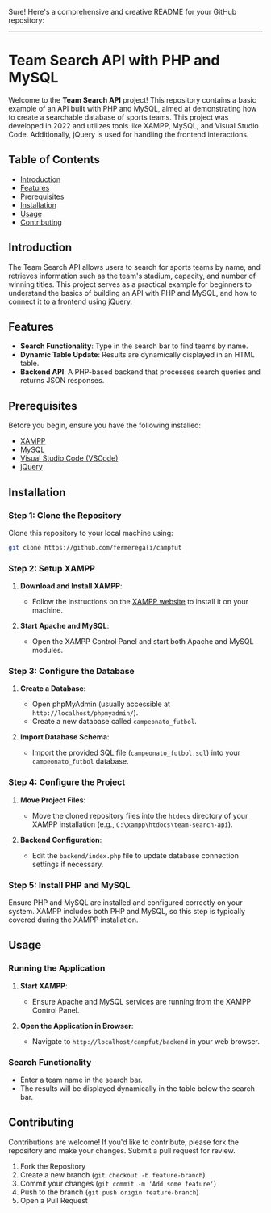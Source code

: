 Sure! Here's a comprehensive and creative README for your GitHub repository:

---

# Team Search API with PHP and MySQL

Welcome to the **Team Search API** project! This repository contains a basic example of an API built with PHP and MySQL,
aimed at demonstrating how to create a searchable database of sports teams. This project was developed in 2022 and utilizes tools like XAMPP, MySQL,
and Visual Studio Code. Additionally, jQuery is used for handling the frontend interactions.

## Table of Contents

- [Introduction](#introduction)
- [Features](#features)
- [Prerequisites](#prerequisites)
- [Installation](#installation)
- [Usage](#usage)
- [Contributing](#contributing)


## Introduction

The Team Search API allows users to search for sports teams by name, and retrieves information such as the team's stadium, capacity, and number of winning titles. This project serves as a practical example for beginners to understand the basics of building an API with PHP and MySQL, and how to connect it to a frontend using jQuery.

## Features

- **Search Functionality**: Type in the search bar to find teams by name.
- **Dynamic Table Update**: Results are dynamically displayed in an HTML table.
- **Backend API**: A PHP-based backend that processes search queries and returns JSON responses.

## Prerequisites

Before you begin, ensure you have the following installed:

- [XAMPP](https://www.apachefriends.org/index.html)
- [MySQL](https://www.mysql.com/)
- [Visual Studio Code (VSCode)](https://code.visualstudio.com/)
- [jQuery](https://jquery.com/)

## Installation

### Step 1: Clone the Repository

Clone this repository to your local machine using:

```bash
git clone https://github.com/fermeregali/campfut
```

### Step 2: Setup XAMPP

1. **Download and Install XAMPP**:
   - Follow the instructions on the [XAMPP website](https://www.apachefriends.org/index.html) to install it on your machine.

2. **Start Apache and MySQL**:
   - Open the XAMPP Control Panel and start both Apache and MySQL modules.

### Step 3: Configure the Database

1. **Create a Database**:
   - Open phpMyAdmin (usually accessible at `http://localhost/phpmyadmin/`).
   - Create a new database called `campeonato_futbol`.

2. **Import Database Schema**:
   - Import the provided SQL file (`campeonato_futbol.sql`) into your `campeonato_futbol` database.

### Step 4: Configure the Project

1. **Move Project Files**:
   - Move the cloned repository files into the `htdocs` directory of your XAMPP installation (e.g., `C:\xampp\htdocs\team-search-api`).

2. **Backend Configuration**:
   - Edit the `backend/index.php` file to update database connection settings if necessary.

### Step 5: Install PHP and MySQL

Ensure PHP and MySQL are installed and configured correctly on your system. XAMPP includes both PHP and MySQL, so this step is typically covered during the XAMPP installation.

## Usage

### Running the Application

1. **Start XAMPP**:
   - Ensure Apache and MySQL services are running from the XAMPP Control Panel.

2. **Open the Application in Browser**:
   - Navigate to `http://localhost/campfut/backend` in your web browser.

### Search Functionality

- Enter a team name in the search bar.
- The results will be displayed dynamically in the table below the search bar.

## Contributing

Contributions are welcome! If you'd like to contribute, please fork the repository and make your changes. Submit a pull request for review.

1. Fork the Repository
2. Create a new branch (`git checkout -b feature-branch`)
3. Commit your changes (`git commit -m 'Add some feature'`)
4. Push to the branch (`git push origin feature-branch`)
5. Open a Pull Request

